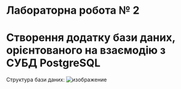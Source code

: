 # Лабораторна робота № 2
# Створення додатку бази даних, орієнтованого на взаємодію з СУБД PostgreSQL
Структура бази даних:
![изображение](https://user-images.githubusercontent.com/71641413/138145001-d44feb4f-5f4f-4565-9793-9993a115641e.png)
